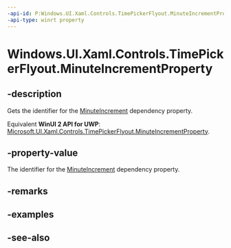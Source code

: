 ```yaml
---
-api-id: P:Windows.UI.Xaml.Controls.TimePickerFlyout.MinuteIncrementProperty
-api-type: winrt property
---
```


<!-- Property syntax
public Windows.UI.Xaml.DependencyProperty MinuteIncrementProperty { get; }
-->

# Windows.UI.Xaml.Controls.TimePickerFlyout.MinuteIncrementProperty

## -description
Gets the identifier for the [MinuteIncrement](timepickerflyout_minuteincrement.md) dependency property.

Equivalent **WinUI 2 API for UWP**: [Microsoft.UI.Xaml.Controls.TimePickerFlyout.MinuteIncrementProperty](/windows/winui/api/microsoft.ui.xaml.controls.timepickerflyout.minuteincrementproperty).

## -property-value
The identifier for the [MinuteIncrement](timepickerflyout_minuteincrement.md) dependency property.

## -remarks

## -examples

## -see-also
